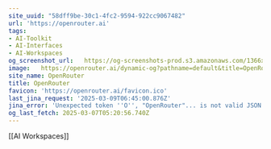 ```yaml
---
site_uuid: "58dff9be-30c1-4fc2-9594-922cc9067482"
url: 'https://openrouter.ai'
tags:
- AI-Toolkit
- AI-Interfaces
- AI-Workspaces
og_screenshot_url:   https://og-screenshots-prod.s3.amazonaws.com/1366x768/80/false/6dba8b525a6dbd9e0e91e5cead3ad2dd27866c0d25fb0507088b2056d4275aca.jpeg
image:   https://openrouter.ai/dynamic-og?pathname=default&title=OpenRouter&description=A+unified+interface+for+LLMs.+Find+the+best+models+%26+prices+for+your+prompts
site_name: OpenRouter
title: OpenRouter
favicon: 'https://openrouter.ai/favicon.ico'
last_jina_request: '2025-03-09T06:45:00.876Z'
jina_error: 'Unexpected token ''O'', "OpenRouter"... is not valid JSON'
og_last_fetch: 2025-03-07T05:20:56.740Z
---
```

[[AI Workspaces]]
